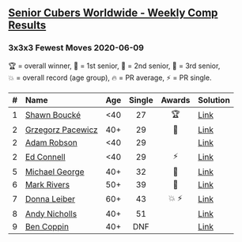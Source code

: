 <style>table {white-space: nowrap;}</style>

## [Senior Cubers Worldwide - Weekly Comp Results](/scw-comp/results/)
### 3x3x3 Fewest Moves 2020-06-09

<span style="white-space: nowrap;">🏆 = overall winner</span>, <span style="white-space: nowrap;">🥇 = 1st senior</span>, <span style="white-space: nowrap;">🥈 = 2nd senior</span>, <span style="white-space: nowrap;">🥉 = 3rd senior</span>, <span style="white-space: nowrap;">💥 = overall record (age group)</span>, <span style="white-space: nowrap;">🔥 = PR average</span>, <span style="white-space: nowrap;">⚡ = PR single</span>.

| # | Name | Age | Single | Awards | Solution |
| :--: | :-- | :--: | :--: | :--: | :-- |
| 1 | [Shawn Boucké](../../persons/shawn_boucke/333fm.md) | <40 | 27 | 🏆 | [Link](https://www.facebook.com/events/855783411578420/permalink/856857321471029/) |
| 2 | [Grzegorz Pacewicz](../../persons/grzegorz_pacewicz/333fm.md) | 40+ | 29 | 🥇 | [Link](https://www.facebook.com/events/855783411578420/permalink/857203278103100/) |
| 2 | [Adam Robson](../../persons/adam_robson/333fm.md) | <40 | 29 |  | [Link](https://www.facebook.com/events/855783411578420/permalink/856901441466617/) |
| 2 | [Ed Connell](../../persons/ed_connell/333fm.md) | <40 | 29 | ⚡ | [Link](https://www.facebook.com/events/855783411578420/permalink/856819448141483/) |
| 5 | [Michael George](../../persons/michael_george/333fm.md) | 40+ | 32 | 🥈 | [Link](https://www.facebook.com/events/855783411578420/permalink/860178947805533/) |
| 6 | [Mark Rivers](../../persons/mark_rivers/333fm.md) | 50+ | 39 | 🥉 | [Link](https://www.facebook.com/events/855783411578420/permalink/860043347819093/) |
| 7 | [Donna Leiber](../../persons/donna_leiber/333fm.md) | 60+ | 43 | 💥 ⚡ | [Link](https://www.facebook.com/events/855783411578420/permalink/859012521255509/) |
| 8 | [Andy Nicholls](../../persons/andy_nicholls/333fm.md) | 40+ | 51 |  | [Link](https://www.facebook.com/events/855783411578420/permalink/855929128230515/) |
| 9 | [Ben Coppin](../../persons/ben_coppin/333fm.md) | 40+ | DNF |  | [Link](https://www.facebook.com/events/855783411578420/permalink/857232631433498/) |

<!-- Global site tag (gtag.js) - Google Analytics -->
<script async src="https://www.googletagmanager.com/gtag/js?id=UA-86348435-3"></script>
<script>window.dataLayer = window.dataLayer || []; function gtag() {dataLayer.push(arguments);} gtag('js', new Date()); gtag('config', 'UA-86348435-3');</script>
